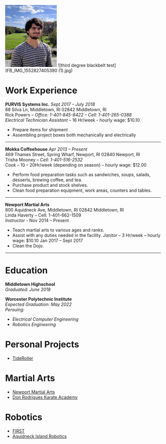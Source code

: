 ![Picture of me](seniorpicsmall.jpg) ![third degree blackbelt test](FB_IMG_1552827405390 (1).jpg)

# **Work Experience**
**PURVIS Systems Inc.**    _Sept 2017 – July 2018_  
88 Silva Ln, Middletown, RI 02842 Middletown, RI  
Rick Powers – _Office: 1-401-845-8422 – Cell: 1-401-265-0388_  
_Electrical Technician Assistant_ – 16 Hr/week - hourly wage: $10.10  
  - Prepare items for shipment
  - Assembling project boxes both mechanically and electrically

___

**Mokka Coffeehouse**   _Apr 2013 – Present_  
469 Thames Street, Spring Wharf, Newport, RI 02840 Newport, RI    
Trisha Mooney – _Cell: 1-401-516-2532_    
_Cook_ – 10 – 20Hr/week (depending on season) – hourly wage: $12.00 
  - Perform food preparation tasks such as sandwiches, soups, salads, desserts, brewing coffee, and tea.
  - Purchase product and stock shelves.
  - Clean food preparation equipment, work areas, counters and tables.

___

**Newport Martial Arts**  
800 Aquidneck Ave, Middletown, RI 02842 Middletown, RI  
Linda Haverty – Cell: 1-401-662-1509  
_Instructor_ - Nov 2014 – Present
  - Teach martial arts to various ages and ranks.
  - Assist with any duties needed in the facility.
_Janitor_ – 3 Hr/week – hourly wage: $10.10 Jan 2017 – Sept 2017
  - Clean the Dojo.

___

# **Education**  
**Middletown Highschool**  
_Graduated: June 2018_

**Worcester Polytechnic Institute**  
_Expected Graduation: May 2022_  
_Persuing:_   
  - _Electrical Computer Engineering_  
  - _Robotics Engineering_

# **Personal Projects**
- [TideRoller](TideRoller.md)

# **Martial Arts**
- [Newport Martial Arts](https://newportmartialarts.com/)
- [Don Rodrigues Karate Academy](http://www.donrodrigueskarateacademy.com/)

# **Robotics**
- [FIRST](https://www.firstinspires.org/)
- [Aquidneck Island Robotics](https://aquidneckislandrobotics.wildapricot.org/)
